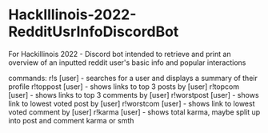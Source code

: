 # HackIllinois-2022-RedditUsrInfoDiscordBot
For Hackillinois 2022 - Discord bot intended to retrieve and print an overview of an inputted reddit user's basic info and popular interactions

commands:
r!s [user] - searches for a user and displays a summary of their profile
r!toppost [user] - shows links to top 3 posts by [user]
r!topcom [user] - shows links to top 3 comments by [user]
r!worstpost [user] - shows link to lowest voted post by [user]
r!worstcom [user] - shows link to lowest voted comment by [user]
r!karma [user] - shows total karma, maybe split up into post and comment karma or smth